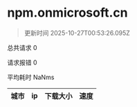 
  # npm.onmicrosoft.cn

  > 更新时间 2025-10-27T00:53:26.095Z
  
  总共请求 0

  请求报错 0

  平均耗时 NaNms

|城市|ip|下载大小|速度|
|-----|----------|---|---|

  